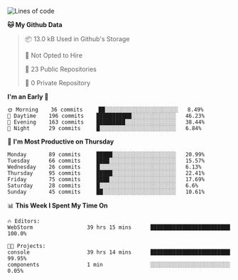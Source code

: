 
<!--START_SECTION:waka-->
![Lines of code](https://img.shields.io/badge/From%20Hello%20World%20I%27ve%20Written-4.3%20million%20lines%20of%20code-blue)

**🐱 My Github Data** 

> 📦 13.0 kB Used in Github's Storage 
 > 
> 🚫 Not Opted to Hire
 > 
> 📜 23 Public Repositories
 > 
> 🔑 0 Private Repository 
 > 
**I'm an Early 🐤** 

```text
🌞 Morning    36 commits     ██░░░░░░░░░░░░░░░░░░░░░░░   8.49% 
🌆 Daytime    196 commits    ███████████░░░░░░░░░░░░░░   46.23% 
🌃 Evening    163 commits    █████████░░░░░░░░░░░░░░░░   38.44% 
🌙 Night      29 commits     █░░░░░░░░░░░░░░░░░░░░░░░░   6.84%

```
📅 **I'm Most Productive on Thursday** 

```text
Monday       89 commits     █████░░░░░░░░░░░░░░░░░░░░   20.99% 
Tuesday      66 commits     ████░░░░░░░░░░░░░░░░░░░░░   15.57% 
Wednesday    26 commits     █░░░░░░░░░░░░░░░░░░░░░░░░   6.13% 
Thursday     95 commits     █████░░░░░░░░░░░░░░░░░░░░   22.41% 
Friday       75 commits     ████░░░░░░░░░░░░░░░░░░░░░   17.69% 
Saturday     28 commits     █░░░░░░░░░░░░░░░░░░░░░░░░   6.6% 
Sunday       45 commits     ██░░░░░░░░░░░░░░░░░░░░░░░   10.61%

```


📊 **This Week I Spent My Time On** 

```text
🔥 Editors: 
WebStorm                 39 hrs 15 mins      █████████████████████████   100.0%

🐱‍💻 Projects: 
console                  39 hrs 14 mins      █████████████████████████   99.95% 
components               1 min               ░░░░░░░░░░░░░░░░░░░░░░░░░   0.05%

```


<!--END_SECTION:waka-->
